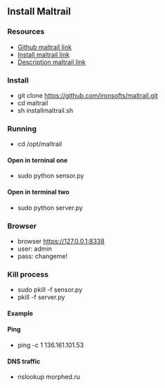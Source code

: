 ## Install Maltrail ##
### Resources
- [Github maltrail link](https://github.com/stamparm/maltrail)
- [Install maltrail link](https://www.osradar.com/how-to-install-maltrail-malicious-traffic-detection-system-on-linux/)
- [Description maltrail link](https://esgeeks.com/maltrail-monitorizar-trafico-malicioso/)

### Install
- git clone https://github.com/ironsofts/maltrail.git
- cd maltrail
- sh installmaltrail.sh

### Running
- cd /opt/maltrail
#### Open in terninal one
- sudo python sensor.py
#### Open in terminal two
- sudo python server.py

### Browser
- browser https://127.0.0.1:8338 
- user: admin
- pass: changeme!

### Kill process
- sudo pkill -f sensor.py
- pkill -f server.py

#### Example
#### Ping
- ping -c 1 136.161.101.53

#### DNS traffic
- nslookup morphed.ru


